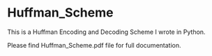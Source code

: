 # Huffman_Scheme
This is a Huffman Encoding and Decoding Scheme I wrote in Python.

Please find Huffman_Scheme.pdf file for full documentation.
